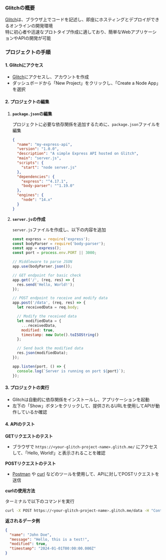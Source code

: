 ### Glitchの概要

[Glitch](https://glitch.com/)は、ブラウザ上でコードを記述し、即座にホスティングとデプロイができるオンラインの開発環境  
特に初心者や迅速なプロトタイプ作成に適しており、簡単なWebアプリケーションやAPIの開発が可能

### プロジェクトの手順

#### 1. Glitchにアクセス

- [Glitch](https://glitch.com/)にアクセスし、アカウントを作成
- ダッシュボードから「New Project」をクリックし、「Create a Node App」を選択

#### 2. プロジェクトの編集

1. **`package.json`の編集**

   プロジェクトに必要な依存関係を追加するために、`package.json`ファイルを編集

   ```json
   {
     "name": "my-express-api",
     "version": "1.0.0",
     "description": "A simple Express API hosted on Glitch",
     "main": "server.js",
     "scripts": {
       "start": "node server.js"
     },
     "dependencies": {
       "express": "^4.17.1",
       "body-parser": "^1.19.0"
     },
     "engines": {
       "node": "14.x"
     }
   }
   ```

2. **`server.js`の作成**

   `server.js`ファイルを作成し、以下の内容を追加

   ```javascript
   const express = require('express');
   const bodyParser = require('body-parser');
   const app = express();
   const port = process.env.PORT || 3000;

   // Middleware to parse JSON
   app.use(bodyParser.json());

   // GET endpoint for basic check
   app.get('/', (req, res) => {
     res.send('Hello, World!');
   });

   // POST endpoint to receive and modify data
   app.post('/data', (req, res) => {
     let receivedData = req.body;

     // Modify the received data
     let modifiedData = {
       ...receivedData,
       modified: true,
       timestamp: new Date().toISOString()
     };

     // Send back the modified data
     res.json(modifiedData);
   });

   app.listen(port, () => {
     console.log(`Server is running on port ${port}`);
   });
   ```

#### 3. プロジェクトの実行

- Glitchは自動的に依存関係をインストールし、アプリケーションを起動
- 左下の「Show」ボタンをクリックして、提供されるURLを使用してAPIが動作しているか確認

#### 4. APIのテスト

**GETリクエストのテスト**

- ブラウザで `https://<your-glitch-project-name>.glitch.me/` にアクセスして、「Hello, World!」と表示されることを確認

**POSTリクエストのテスト**

- [Postman](https://www.postman.com/) や [curl](https://curl.se/) などのツールを使用して、APIに対してPOSTリクエストを送信

**curlの使用方法**

ターミナルで以下のコマンドを実行

```bash
curl -X POST https://<your-glitch-project-name>.glitch.me/data -H "Content-Type: application/json" -d '{"name":"John Doe","message":"Hello, this is a test!"}'
```

**返されるデータ例**

```json
{
  "name": "John Doe",
  "message": "Hello, this is a test!",
  "modified": true,
  "timestamp": "2024-01-01T00:00:00.000Z"
}
```
